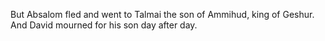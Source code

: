But Absalom fled and went to Talmai the son of Ammihud, king of Geshur. And David mourned for his son day after day.
